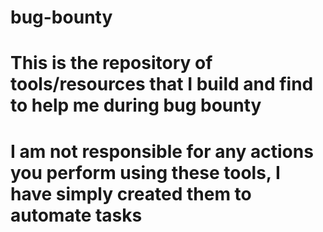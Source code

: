 # bug-bounty
# This is the repository of tools/resources that I build and find to help me during bug bounty
# I am not responsible for any actions you perform using these tools, I have simply created them to automate tasks
